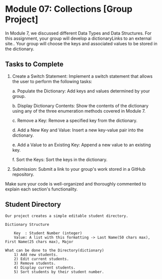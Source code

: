 # Module 07: Collections [Group Project]

In Module 7, we discussed different Data Types and Data Structures. For this assignment, your group will develop a dictionaryLinks to an external site.. Your group will choose the keys and associated values to be stored in the dictionary.

## Tasks to Complete

1) Create a Switch Statement: Implement a switch statement that allows the user to perform the following tasks:

    a. Populate the Dictionary: Add keys and values determined by your group.

    b. Display Dictionary Contents: Show the contents of the dictionary using any of the three enumeration methods covered in Module 7.

    c. Remove a Key: Remove a specified key from the dictionary.

    d. Add a New Key and Value: Insert a new key-value pair into the dictionary.

    e. Add a Value to an Existing Key: Append a new value to an existing key.

    f. Sort the Keys: Sort the keys in the dictionary.

2) Submission: Submit a link to your group's work stored in a GitHub repository.

Make sure your code is well-organized and thoroughly commented to explain each section's functionality.

## Student Directory

    Our project creates a simple editable student directory.

    Dictionary Structure

        Key  : Student Number (integer)
        Value: A list with this formatting -> Last Name(50 chars max), First Name(25 chars max), Major
    
    What can be done to the Directory(dictionary)
        1) Add new students.
        2) Edit current students.
        3) Remove students.
        4) Display current students.
        5) Sort students by their student number.
